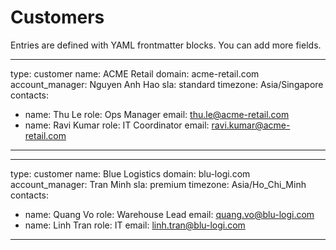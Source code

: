# Customers

Entries are defined with YAML frontmatter blocks. You can add more fields.

---
type: customer
name: ACME Retail
domain: acme-retail.com
account_manager: Nguyen Anh Hao
sla: standard
timezone: Asia/Singapore
contacts:
  - name: Thu Le
    role: Ops Manager
    email: thu.le@acme-retail.com
  - name: Ravi Kumar
    role: IT Coordinator
    email: ravi.kumar@acme-retail.com
---

---
type: customer
name: Blue Logistics
domain: blu-logi.com
account_manager: Tran Minh
sla: premium
timezone: Asia/Ho_Chi_Minh
contacts:
  - name: Quang Vo
    role: Warehouse Lead
    email: quang.vo@blu-logi.com
  - name: Linh Tran
    role: IT
    email: linh.tran@blu-logi.com
---

